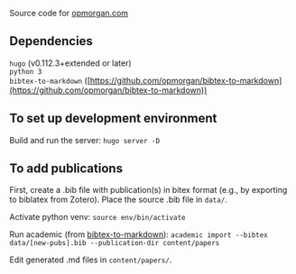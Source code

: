 Source code for [opmorgan.com](https://opmorgan.com)

## Dependencies
```hugo``` (v0.112.3+extended or later)
<br>
```python 3```
<br>
```bibtex-to-markdown``` ([https://github.com/opmorgan/bibtex-to-markdown](https://github.com/opmorgan/bibtex-to-markdown))

## To set up development environment

Build and run the server: ```hugo server -D```


## To add publications

First, create a .bib file with publication(s) in bitex format (e.g., by exporting to biblatex from Zotero). Place the source .bib file in ```data/```.

Activate python venv: ```source env/bin/activate```

Run academic (from [bibtex-to-markdown](https://github.com/wowchemy/bibtex-to-markdown)): ```academic import --bibtex data/[new-pubs].bib --publication-dir content/papers```

Edit generated .md files in ```content/papers/```.


